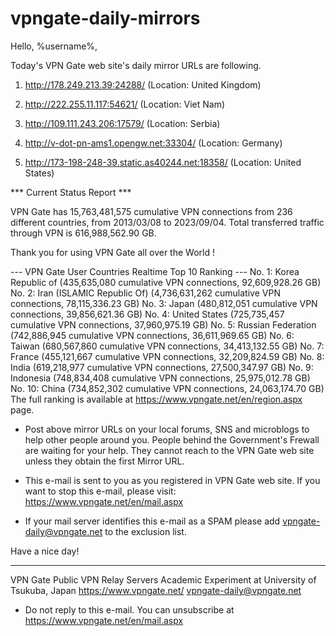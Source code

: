 # vpngate-daily-mirrors

Hello, %username%,

Today's VPN Gate web site's daily mirror URLs are following.

1. http://178.249.213.39:24288/
   (Location: United Kingdom)

2. http://222.255.11.117:54621/
   (Location: Viet Nam)

3. http://109.111.243.206:17579/
   (Location: Serbia)

4. http://v-dot-pn-ams1.opengw.net:33304/
   (Location: Germany)

5. http://173-198-248-39.static.as40244.net:18358/
   (Location: United States)


*** Current Status Report ***

VPN Gate has 15,763,481,575 cumulative VPN connections from 236 different countries, from 2013/03/08 to 2023/09/04.
Total transferred traffic through VPN is 616,988,562.90 GB.

Thank you for using VPN Gate all over the World !


--- VPN Gate User Countries Realtime Top 10 Ranking ---
No. 1: Korea Republic of (435,635,080 cumulative VPN connections, 92,609,928.26 GB)
No. 2: Iran (ISLAMIC Republic Of) (4,736,631,262 cumulative VPN connections, 78,115,336.23 GB)
No. 3: Japan (480,812,051 cumulative VPN connections, 39,856,621.36 GB)
No. 4: United States (725,735,457 cumulative VPN connections, 37,960,975.19 GB)
No. 5: Russian Federation (742,886,945 cumulative VPN connections, 36,611,969.65 GB)
No. 6: Taiwan (680,567,860 cumulative VPN connections, 34,413,132.55 GB)
No. 7: France (455,121,667 cumulative VPN connections, 32,209,824.59 GB)
No. 8: India (619,218,977 cumulative VPN connections, 27,500,347.97 GB)
No. 9: Indonesia (748,834,408 cumulative VPN connections, 25,975,012.78 GB)
No. 10: China (734,852,302 cumulative VPN connections, 24,063,174.70 GB)
The full ranking is available at https://www.vpngate.net/en/region.aspx page.


* Post above mirror URLs on your local forums, SNS and microblogs
  to help other people around you.
  People behind the Government's Frewall are waiting for your help.
  They cannot reach to the VPN Gate web site
  unless they obtain the first Mirror URL.

* This e-mail is sent to you as you registered in VPN Gate web site.
  If you want to stop this e-mail, please visit:
  https://www.vpngate.net/en/mail.aspx

* If your mail server identifies this e-mail as a SPAM
  please add vpngate-daily@vpngate.net to the exclusion list.

Have a nice day!

------------------------------------------------------
VPN Gate Public VPN Relay Servers
Academic Experiment at University of Tsukuba, Japan
https://www.vpngate.net/
vpngate-daily@vpngate.net
* Do not reply to this e-mail.
  You can unsubscribe at https://www.vpngate.net/en/mail.aspx


